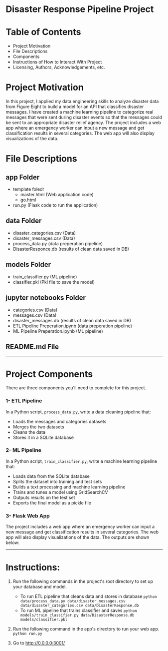 # Disaster Response Pipeline Project

# Table of Contents
- Project Motivation
- File Descriptions
- Components
- Instructions of How to Interact With Project
- Licensing, Authors, Acknowledgements, etc.

# Project Motivation
In this project, I applied my data engineering skills to analyze disaster data from Figure Eight to build a model for an API that classifies disaster messages. I have created a machine learning pipeline to categorize real messages that were sent during disaster events so that the messages could be sent to an appropriate disaster relief agency. The project includes a web app where an emergency worker can input a new message and get classification results in several categories. The web app will also display visualizations of the data.

# File Descriptions

## app Folder

- template foledr
  - master.html (Web application code)
  - go.html
- run.py (Flask code to run the application)

## data Folder

- disaster_categories.csv (Data)
- disaster_messages.csv (Data)
- process_data.py (data preperation pipeline)
- DisasterResponce.db (results of clean data saved in DB)

## models Folder

- train_classifier.py (ML pipeline)
- classifier.pkl (Pkl file to save the model)

## jupyter notebooks Folder
- categories.csv (Data)
- messages.csv (Data)
- disaster_messages.db (results of clean data saved in DB)
- ETL Pipeline Preperation.ipynb (data preperation pipeline)
- ML Pipeline Preperation.ipynb (ML pipeline)
  

## README.md File

___

# Project Components
There are three components you'll need to complete for this project.

### 1- ETL Pipeline
In a Python script, `process_data.py`, write a data cleaning pipeline that:

- Loads the messages and categories datasets
- Merges the two datasets
- Cleans the data
- Stores it in a SQLite database
  
### 2- ML Pipeline
In a Python script, `train_classifier.py`, write a machine learning pipeline that:

- Loads data from the SQLite database
- Splits the dataset into training and test sets
- Builds a text processing and machine learning pipeline
- Trains and tunes a model using GridSearchCV
- Outputs results on the test set
- Exports the final model as a pickle file

### 3- Flask Web App
The project includes a web app where an emergency worker can input a new message and get classification results in several categories. The web app will also display visualizations of the data. The outputs are shown below:


___


# Instructions:
1. Run the following commands in the project's root directory to set up your database and model.

    - To run ETL pipeline that cleans data and stores in database
        `python data/process_data.py data/disaster_messages.csv data/disaster_categories.csv data/DisasterResponse.db`
    - To run ML pipeline that trains classifier and saves
        `python models/train_classifier.py data/DisasterResponse.db models/classifier.pkl`

2. Run the following command in the app's directory to run your web app.
    `python run.py`

3. Go to http://0.0.0.0:3001/
